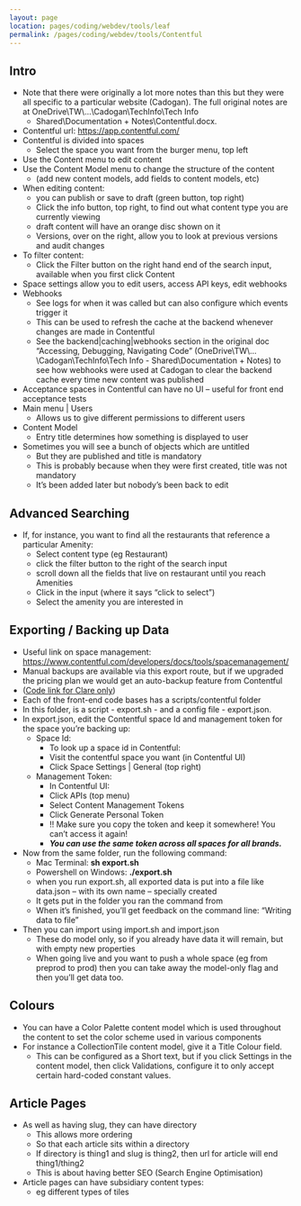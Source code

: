 ```yaml
---
layout: page
location: pages/coding/webdev/tools/leaf
permalink: /pages/coding/webdev/tools/Contentful
---
```

## Intro

  - Note that there were originally a lot more notes than this but they
    were all specific to a particular website (Cadogan). The full
    original notes are at OneDrive\\TW\\…\\Cadogan\\TechInfo\\Tech Info
    - Shared\\Documentation + Notes\\Contentful.docx.
  - Contentful url:
    [<span class="underline">https://app.contentful.com/</span>](https://app.contentful.com/)
  - Contentful is divided into spaces
      - Select the space you want from the burger menu, top left
  - Use the Content menu to edit content
  - Use the Content Model menu to change the structure of the content
      - (add new content models, add fields to content models, etc)
  - When editing content:
      - you can publish or save to draft (green button, top right)
      - Click the info button, top right, to find out what content type
        you are currently viewing
      - draft content will have an orange disc shown on it
      - Versions, over on the right, allow you to look at previous
        versions and audit changes
  - To filter content:
      - Click the Filter button on the right hand end of the search
        input, available when you first click Content
  - Space settings allow you to edit users, access API keys, edit
    webhooks
  - Webhooks
      - See logs for when it was called but can also configure which
        events trigger it
      - This can be used to refresh the cache at the backend whenever
        changes are made in Contentful
      - See the backend|caching|webhooks section in the original doc
        “Accessing, Debugging, Navigating Code”
        (OneDrive\\TW\\…\\Cadogan\\TechInfo\\Tech Info -
        Shared\\Documentation + Notes) to see how webhooks were used at
        Cadogan to clear the backend cache every time new content was
        published
  - Acceptance spaces in Contentful can have no UI – useful for front
    end acceptance tests
  - Main menu | Users
      - Allows us to give different permissions to different users
  - Content Model
      - Entry title determines how something is displayed to user
  - Sometimes you will see a bunch of objects which are untitled
      - But they are published and title is mandatory
      - This is probably because when they were first created, title was
        not mandatory
      - It’s been added later but nobody’s been back to edit

## Advanced Searching

  - If, for instance, you want to find all the restaurants that
    reference a particular Amenity:
      - Select content type (eg Restaurant)
      - click the filter button to the right of the search input
      - scroll down all the fields that live on restaurant until you
        reach Amenities
      - Click in the input (where it says “click to select”)
      - Select the amenity you are interested in

## Exporting / Backing up Data

  - Useful link on space management:
    [<span class="underline">https://www.contentful.com/developers/docs/tools/spacemanagement/</span>](https://www.contentful.com/developers/docs/tools/spacemanagement/)
  - Manual backups are available via this export route, but if we
    upgraded the pricing plan we would get an auto-backup feature from
    Contentful
  - ([Code link for Clare
    only](https://github.com/claresudbery/Cadogan))
  - Each of the front-end code bases has a scripts/contentful folder
  - In this folder, is a script - export.sh - and a config file -
    export.json.
  - In export.json, edit the Contentful space Id and management token
    for the space you’re backing up:
      - Space Id:
          - To look up a space id in Contentful:
          - Visit the contentful space you want (in Contentful UI)
          - Click Space Settings | General (top right)
      - Management Token:
          - In Contentful UI:
          - Click APIs (top menu)
          - Select Content Management Tokens
          - Click Generate Personal Token
          - \!\! Make sure you copy the token and keep it somewhere\!
            You can’t access it again\!
          - ***You can use the same token across all spaces for all
            brands.***
  - Now from the same folder, run the following command:
      - Mac Terminal: **sh export.sh**
      - Powershell on Windows: **./export.sh**
      - when you run export.sh, all exported data is put into a file
        like data.json – with its own name – specially created
      - It gets put in the folder you ran the command from
      - When it’s finished, you’ll get feedback on the command line:
        “Writing data to file”
  - Then you can import using import.sh and import.json
      - These do model only, so if you already have data it will remain,
        but with empty new properties
      - When going live and you want to push a whole space (eg from
        preprod to prod) then you can take away the model-only flag and
        then you’ll get data too.

## Colours

  - You can have a Color Palette content model which is used throughout
    the content to set the color scheme used in various components
  - For instance a CollectionTile content model, give it a Title Colour
    field.
      - This can be configured as a Short text, but if you click
        Settings in the content model, then click Validations, configure
        it to only accept certain hard-coded constant values.

## Article Pages

  - As well as having slug, they can have directory
      - This allows more ordering
      - So that each article sits within a directory
      - If directory is thing1 and slug is thing2, then url for article
        will end thing1/thing2
      - This is about having better SEO (Search Engine Optimisation)
  - Article pages can have subsidiary content types:
      - eg different types of tiles
